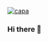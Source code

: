 <a href="https://ibb.co/6WLpTH5"><img src="https://i.ibb.co/gRhXfSC/capa.gif" alt="capa" border="0" /></a>

### Hi there 👋

<!--
**ilessalobo/ilessalobo** is a ✨ _special_ ✨ repository because its `README.md` (this file) appears on your GitHub profile.

Here are some ideas to get you started:

- 🔭 I’m currently working on ...
- 🌱 I’m currently learning ...
- 👯 I’m looking to collaborate on ...
- 🤔 I’m looking for help with ...
- 💬 Ask me about ...
- 📫 How to reach me: ...
- 😄 Pronouns: ...
- ⚡ Fun fact: ...
-->
